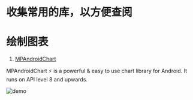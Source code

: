 # 收集常用的库，以方便查阅

# 绘制图表
  1. [MPAndroidChart](https://github.com/PhilJay/MPAndroidChart)
  
  MPAndroidChart :zap: is a powerful & easy to use chart library for Android. It runs on API level 8 and upwards.
  
  ![demo](https://camo.githubusercontent.com/78b4bc4e50e151970961daf56e81c4c0db72d27c/68747470733a2f2f7261772e6769746875622e636f6d2f5068696c4a61792f4d5043686172742f6d61737465722f73637265656e73686f74732f73696d706c6564657369676e5f6261726368617274332e706e67)
